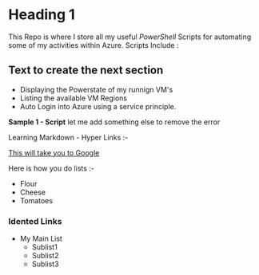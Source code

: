 # Heading 1

This Repo is where I store all my useful _PowerShell_ Scripts for automating some of my activities within Azure.  Scripts Include :

## Text to create the next section

* Displaying the Powerstate of my runnign VM's
* Listing the available VM Regions
* Auto Login into Azure using a service principle.

**Sample 1 - Script** let me add something else to remove the error

Learning Markdown - Hyper Links :-

[This will take you to Google](google.com)

Here is how you do lists :-

* Flour
* Cheese
* Tomatoes

### Idented Links

* My Main List
    * Sublist1
    * Sublist2
    * Sublist3
